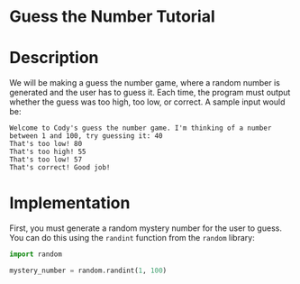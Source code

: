 Guess the Number Tutorial
======

# Description

We will be making a guess the number game, where a random number is generated and the user has to guess it. Each time, the program must output whether the guess was too high, too low, or correct. A sample input would be:

```text
Welcome to Cody's guess the number game. I'm thinking of a number between 1 and 100, try guessing it: 40
That's too low! 80
That's too high! 55
That's too low! 57
That's correct! Good job!
```

# Implementation

First, you must generate a random mystery number for the user to guess. You can do this using the ``randint`` function from the ``random`` library:

```python
import random

mystery_number = random.randint(1, 100)
```
